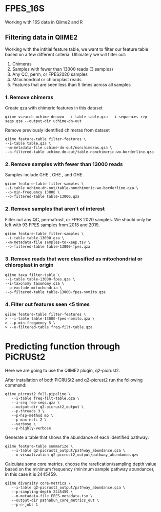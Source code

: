 # FPES_16S
Working with 16S data in Qiime2 and R



## Filtering data in QIIME2 


Working with the intitial feature table, we want to filter our feature table based on a few different criteria. 
Ultimately we will filter out:

1. Chimeras
2. Samples with fewer than 13000 reads (3 samples)
3. Any QC, perm, or FPES2020 samples
4. Mitochondrial or chloroplast reads 
5. Features that are seen less than 5 times across all samples

### 1. Remove chimeras

Create qza with chimeric features in this dataset

```
qiime vsearch uchime-denovo --i-table table.qza --i-sequences rep-seqs.qza --output-dir uchime-dn-out
```

Remove previously identified chimeras from dataset

```
qiime feature-table filter-features \
--i-table table.qza \
--m-metadata-file uchime-dn-out/nonchimeras.qza \
--o-filtered-table uchime-dn-out/table-nonchimeric-wo-borderline.qza
```


### 2. Remove samples with fewer than 13000 reads

Samples include GHE , GHE , and GHE .
```
qiime feature-table filter-samples \
--i-table uchime-dn-out/table-nonchimeric-wo-borderline.qza \
--p-min-frequency 13000 \
--o-filtered-table table-13000.qza
```

### 2. Remove samples that aren't of interest

Filter out any QC, permafrost, or FPES 2020 samples. We should only be left with 93 FPES samples from 2018 and 2019. 
```
qiime feature-table filter-samples \
--i-table table-13000.qza \
--m-metadata-file samples-to-keep.tsv \
--o-filtered-table table-13000-fpes.qza
```

### 3. Remove reads that were classified as mitochondrial or chloroplast in origin
```
qiime taxa filter-table \
--i-table table-13000-fpes.qza \
--i-taxonomy taxonomy.qza \
--p-exclude mitochondria \
--o-filtered-table table-13000-fpes-nomito.qza
```

### 4. Filter out features seen <5 times
```
qiime feature-table filter-features \
> --i-table table-13000-fpes-nomito.qza \
> --p-min-frequency 5 \
> --o-filtered-table freq-filt-table.qza 
```


# Predicting function through PiCRUSt2

Here we are going to use the QIIME2 plugin, q2-picrust2. 

After installation of both PiCRUSt2 and q2-picrust2 run the following command:

```
qiime picrust2 full-pipeline \
   --i-table freq-filt-table.qza \
   --i-seq rep-seqs.qza \
   --output-dir q2-picrust2_output \
   --p-threads 3 \
   --p-hsp-method mp \
   --p-max-nsti 2 \
   --verbose \
   --p-highly-verbose
```

Generate a table that shows the abundance of each identified pathway:

```
qiime feature-table summarize \
   --i-table q2-picrust2_output/pathway_abundance.qza \
   --o-visualization q2-picrust2_output/pathway_abundance.qzv
```

Calculate some core metrics, choose the rarefication/sampling depth value based on the minimum frequency (minimum sample pathway abundance), in this case it is 2445459.


```
qiime diversity core-metrics \
   --i-table q2-picrust2_output/pathway_abundance.qza \
   --p-sampling-depth 2445459 \
   --m-metadata-file FPES-metadata.tsv \
   --output-dir pathabun_core_metrics_out \
   --p-n-jobs 1
```
